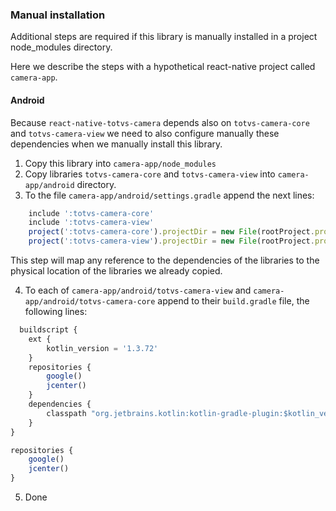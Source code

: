 
### Manual installation

Additional steps are required if this library is manually installed in a project node_modules
directory.

Here we describe the steps with a hypothetical react-native project called `camera-app`.

#### Android

Because `react-native-totvs-camera` depends also on `totvs-camera-core` and `totvs-camera-view`
we need to also configure manually these dependencies when we manually install this library.

1. Copy this library into `camera-app/node_modules`
2. Copy libraries `totvs-camera-core` and `totvs-camera-view` into `camera-app/android`
    directory.
3. To the file `camera-app/android/settings.gradle` append the next lines:
```javascript
    include ':totvs-camera-core'
    include ':totvs-camera-view'
    project(':totvs-camera-core').projectDir = new File(rootProject.projectDir, './totvs-camera-core')
    project(':totvs-camera-view').projectDir = new File(rootProject.projectDir, './totvs-camera-view')
```

This step will map any reference to the dependencies of the libraries to the physical location
of the libraries we already copied.

4. To each of `camera-app/android/totvs-camera-view` and `camera-app/android/totvs-camera-core`
    append to their `build.gradle` file, the following lines:

```javascript
  buildscript {
    ext {
        kotlin_version = '1.3.72'
    }
    repositories {
        google()
        jcenter()
    }
    dependencies {
        classpath "org.jetbrains.kotlin:kotlin-gradle-plugin:$kotlin_version"
    }
}

repositories {
    google()
    jcenter()
}
```

5. Done